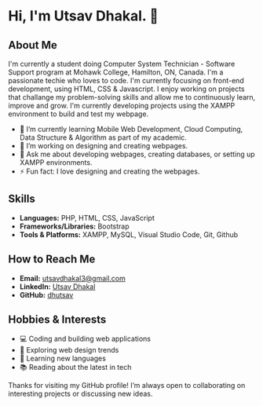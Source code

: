 # Hi, I'm Utsav Dhakal. 👋

## About Me

I'm currently a student doing Computer System Technician - Software Support program at Mohawk College, Hamilton, ON, Canada. I'm a passionate techie who loves to code. I'm currently focusing on front-end development, using HTML, CSS & Javascript. I enjoy working on projects that challange my problem-solving skills and allow me to continuously learn, improve and grow.
I'm currently developing projects using the XAMPP environment to build and test my webpage.

- 🌱 I’m currently learning Mobile Web Development, Cloud Computing, Data Structure & Algorithm as part of my academic.
- 🔭 I’m working on designing and creating webpages.
- 💬 Ask me about developing webpages, creating databases, or setting up XAMPP environments.
- ⚡ Fun fact: I love designing and creating the webpages.

## Skills

- **Languages:** PHP, HTML, CSS, JavaScript
- **Frameworks/Libraries:** Bootstrap
- **Tools & Platforms:** XAMPP, MySQL, Visual Studio Code, Git, Github

## How to Reach Me

- **Email:** utsavdhakal3@gmail.com
- **LinkedIn:** [Utsav Dhakal](https://www.linkedin.com/in/dhutsav)
- **GitHub:** [dhutsav](https://github.com/dhutsav)

## Hobbies & Interests

- 💻 Coding and building web applications
- 🎨 Exploring web design trends
- 📖 Learning new languages
- 📚 Reading about the latest in tech

Thanks for visiting my GitHub profile! I’m always open to collaborating on interesting projects or discussing new ideas.
